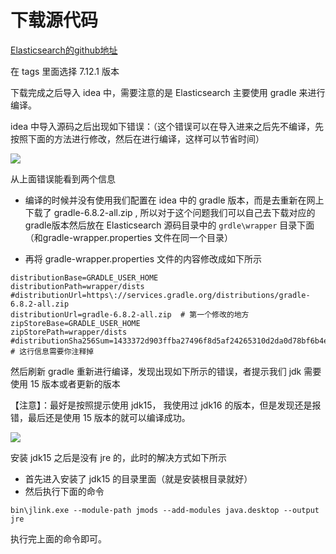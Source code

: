 # 下载源代码

[Elasticsearch的github地址](https://github.com/elastic/elasticsearch)

在 tags 里面选择 7.12.1 版本

下载完成之后导入 idea 中，需要注意的是 Elasticsearch 主要使用 gradle 来进行编译。

idea 中导入源码之后出现如下错误：（这个错误可以在导入进来之后先不编译，先按照下面的方法进行修改，然后在进行编译，这样可以节省时间）

![](https://gitee.com/GWei11/picture/raw/master/20210429071320.png)

从上面错误能看到两个信息

* 编译的时候并没有使用我们配置在 idea 中的 gradle 版本，而是去重新在网上下载了 gradle-6.8.2-all.zip , 所以对于这个问题我们可以自己去下载对应的 gradle版本然后放在 Elasticsearch 源码目录中的  `grdle\wrapper` 目录下面（和gradle-wrapper.properties 文件在同一个目录）

* 再将 gradle-wrapper.properties 文件的内容修改成如下所示

```properties
distributionBase=GRADLE_USER_HOME
distributionPath=wrapper/dists
#distributionUrl=https\://services.gradle.org/distributions/gradle-6.8.2-all.zip
distributionUrl=gradle-6.8.2-all.zip  # 第一个修改的地方
zipStoreBase=GRADLE_USER_HOME
zipStorePath=wrapper/dists
#distributionSha256Sum=1433372d903ffba27496f8d5af24265310d2da0d78bf6b4e5138831d4fe066e9   # 这行信息需要你注释掉
```

然后刷新 gradle 重新进行编译，发现出现如下所示的错误，者提示我们 jdk 需要使用 15 版本或者更新的版本

【注意】：最好是按照提示使用 jdk15， 我使用过 jdk16 的版本，但是发现还是报错，最后还是使用 15 版本的就可以编译成功。

![](https://gitee.com/GWei11/picture/raw/master/20210429073237.png)

安装 jdk15 之后是没有 jre 的，此时的解决方式如下所示

* 首先进入安装了 jdk15 的目录里面（就是安装根目录就好）
* 然后执行下面的命令

```shell
bin\jlink.exe --module-path jmods --add-modules java.desktop --output jre
```

执行完上面的命令即可。

